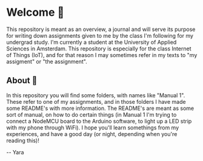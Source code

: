 # Welcome 👋

This repository is meant as an overview, a journal and will serve its purpose for writing down assignments given to me by the class I'm following for my undergrad study.
I'm currently a student at the University of Applied Sciences in Amsterdam.
This repository is especially for the class Internet of Things (IoT), and for that reason I may sometimes refer in my texts to "my assigment" or "the assignment".

## About 🦄

In this repository you will find some folders, with names like "Manual 1". These refer to one of my assignments, and in those folders I have made some README's with more information.
The README's are meant as some sort of manual, on how to do certain things (in Manual 1 I'm trying to connect a NodeMCU board to the Arduino software, to light up a LED strip with my phone through WiFi).
I hope you'll learn somethings from my experiences, and have a good day (or night, depending when you're reading this)!

-- Yara
